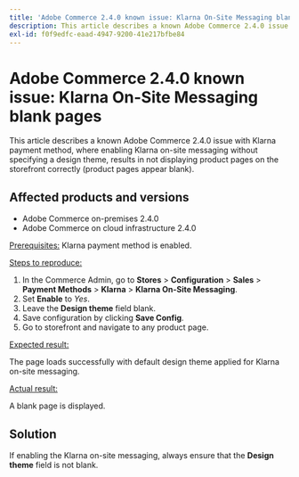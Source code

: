 ```yaml
---
title: 'Adobe Commerce 2.4.0 known issue: Klarna On-Site Messaging blank pages'
description: This article describes a known Adobe Commerce 2.4.0 issue with Klarna payment method, where enabling Klarna on-site messaging without specifying a design theme, results in not displaying product pages on the storefront correctly (product pages appear blank).
exl-id: f0f9edfc-eaad-4947-9200-41e217bfbe84
---
```

# Adobe Commerce 2.4.0 known issue: Klarna On-Site Messaging blank pages

This article describes a known Adobe Commerce 2.4.0 issue with Klarna payment method, where enabling Klarna on-site messaging without specifying a design theme, results in not displaying product pages on the storefront correctly (product pages appear blank).

## Affected products and versions

* Adobe Commerce on-premises 2.4.0
* Adobe Commerce on cloud infrastructure 2.4.0

<u>Prerequisites:</u> Klarna payment method is enabled.

<u>Steps to reproduce:</u>

1. In the Commerce Admin, go to **Stores** > **Configuration** > **Sales** > **Payment Methods** > **Klarna** > **Klarna On-Site Messaging**.
1. Set **Enable** to *Yes*.
1. Leave the **Design theme** field blank.
1. Save configuration by clicking **Save Config**.
1. Go to storefront and navigate to any product page.

<u>Expected result:</u>

The page loads successfully with default design theme applied for Klarna on-site messaging.

<u>Actual result:</u>

A blank page is displayed.

## Solution

If enabling the Klarna on-site messaging, always ensure that the **Design theme** field is not blank.
